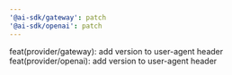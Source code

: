 ```yaml
---
'@ai-sdk/gateway': patch
'@ai-sdk/openai': patch
---
```


feat(provider/gateway): add version to user-agent header
feat(provider/openai): add version to user-agent header
